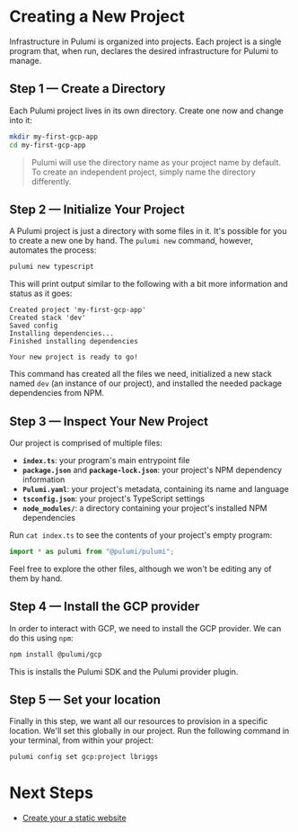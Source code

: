 # Creating a New Project

Infrastructure in Pulumi is organized into projects. Each project is a single program that, when run, declares the desired infrastructure for Pulumi to manage.

## Step 1 &mdash; Create a Directory

Each Pulumi project lives in its own directory. Create one now and change into it:

```bash
mkdir my-first-gcp-app
cd my-first-gcp-app
```

> Pulumi will use the directory name as your project name by default. To create an independent project, simply name the directory differently.

## Step 2 &mdash; Initialize Your Project

A Pulumi project is just a directory with some files in it. It's possible for you to create a new one by hand. The `pulumi new` command, however, automates the process:

```bash
pulumi new typescript
```

This will print output similar to the following with a bit more information and status as it goes:

```
Created project 'my-first-gcp-app'
Created stack 'dev'
Saved config
Installing dependencies...
Finished installing dependencies

Your new project is ready to go!
```

This command has created all the files we need, initialized a new stack named `dev` (an instance of our project), and installed the needed package dependencies from NPM.

## Step 3 &mdash; Inspect Your New Project

Our project is comprised of multiple files:

* **`index.ts`**: your program's main entrypoint file
* **`package.json`** and **`package-lock.json`**: your project's NPM dependency information
* **`Pulumi.yaml`**: your project's metadata, containing its name and language
* **`tsconfig.json`**: your project's TypeScript settings
* **`node_modules/`**: a directory containing your project's installed NPM dependencies

Run `cat index.ts` to see the contents of your project's empty program:

```typescript
import * as pulumi from "@pulumi/pulumi";
```

Feel free to explore the other files, although we won't be editing any of them by hand.

## Step 4 &mdash; Install the GCP provider

In order to interact with GCP, we need to install the GCP provider. We can do this using `npm`:

```bash
npm install @pulumi/gcp
```

This is installs the Pulumi SDK and the Pulumi provider plugin.

## Step 5 &mdash; Set your location

Finally in this step, we want all our resources to provision in a specific location. We'll set this globally in our project. Run the following command in your terminal, from within your project:

```bash
pulumi config set gcp:project lbriggs
```

# Next Steps

* [Create your a static website](../lab-02/README.md)
